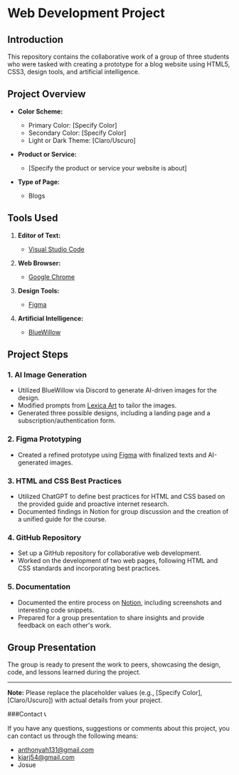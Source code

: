 # Web Development Project

## Introduction

This repository contains the collaborative work of a group of three students who were tasked with creating a prototype for a blog website using HTML5, CSS3, design tools, and artificial intelligence.

## Project Overview

- **Color Scheme:**
  - Primary Color: [Specify Color]
  - Secondary Color: [Specify Color]
  - Light or Dark Theme: [Claro/Uscuro]

- **Product or Service:**
  - [Specify the product or service your website is about]

- **Type of Page:**
  - Blogs

## Tools Used

1. **Editor of Text:**
   - [Visual Studio Code](https://code.visualstudio.com/)

2. **Web Browser:**
   - [Google Chrome](https://www.google.com/chrome/)

3. **Design Tools:**
   - [Figma](https://www.figma.com/)

4. **Artificial Intelligence:**
   - [BlueWillow](https://lexica.art/)

## Project Steps

### 1. AI Image Generation

- Utilized BlueWillow via Discord to generate AI-driven images for the design.
- Modified prompts from [Lexica Art](https://lexica.art/) to tailor the images.
- Generated three possible designs, including a landing page and a subscription/authentication form.

### 2. Figma Prototyping

- Created a refined prototype using [Figma](https://www.figma.com/) with finalized texts and AI-generated images.

### 3. HTML and CSS Best Practices

- Utilized ChatGPT to define best practices for HTML and CSS based on the provided guide and proactive internet research.
- Documented findings in Notion for group discussion and the creation of a unified guide for the course.

### 4. GitHub Repository

- Set up a GitHub repository for collaborative web development.
- Worked on the development of two web pages, following HTML and CSS standards and incorporating best practices.

### 5. Documentation

- Documented the entire process on [Notion](https://www.notion.so/), including screenshots and interesting code snippets.
- Prepared for a group presentation to share insights and provide feedback on each other's work.

## Group Presentation

The group is ready to present the work to peers, showcasing the design, code, and lessons learned during the project.

---

**Note:** Please replace the placeholder values (e.g., [Specify Color], [Claro/Uscuro]) with actual details from your project.

###Contact 📞

If you have any questions, suggestions or comments about this project, you can contact us through the following means:

- anthonyah131@gmail.com
- kjarj54@gmail.com
- Josue
